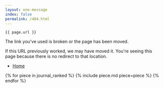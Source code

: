 ```yaml
---
layout: one-message
index: false
permalink: /404.html
---
```


<code id="url">{{ page.url }}</code>

<section id="readme" class="content" markdown="1">
The link you've used is broken or the page has been moved.

If this URL previously worked, we may have moved it. You're seeing this page
because there is no redirect to that location.

- [Home](/)
</section>
<script>
  document.getElementById("url").textContent = (
    location.pathname + location.search + location.hash
  );
</script>

{% for piece in journal_ranked %}
{% include piece.md piece=piece %}
{% endfor %}
